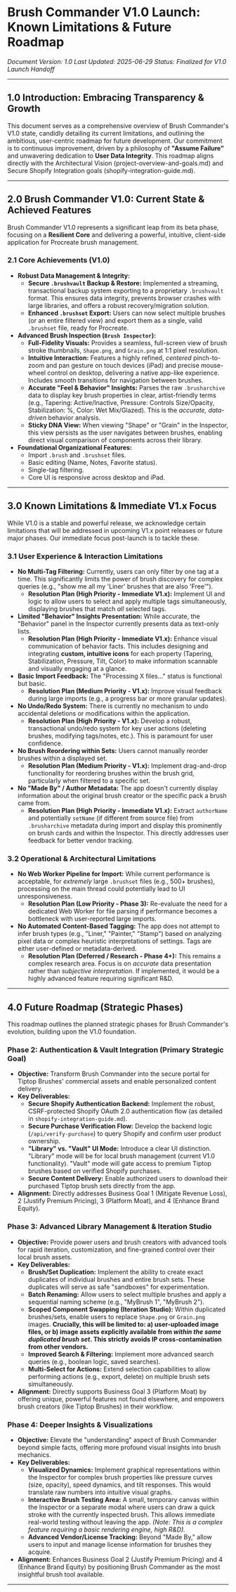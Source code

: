 # **Brush Commander V1.0 Launch: Known Limitations & Future Roadmap**

*Document Version: 1.0*
*Last Updated: 2025-06-29*
*Status: Finalized for V1.0 Launch Handoff*

---

## **1.0 Introduction: Embracing Transparency & Growth**

This document serves as a comprehensive overview of Brush Commander's V1.0 state, candidly detailing its current limitations, and outlining the ambitious, user-centric roadmap for future development. Our commitment is to continuous improvement, driven by a philosophy of **"Assume Failure"** and unwavering dedication to **User Data Integrity**. This roadmap aligns directly with the Architectural Vision (project-overview-and-goals.md) and Secure Shopify Integration goals (shopify-integration-guide.md).

---

## **2.0 Brush Commander V1.0: Current State & Achieved Features**

Brush Commander V1.0 represents a significant leap from its beta phase, focusing on a **Resilient Core** and delivering a powerful, intuitive, client-side application for Procreate brush management.

### **2.1 Core Achievements (V1.0)**

*   **Robust Data Management & Integrity:**
    *   **Secure `.brushvault` Backup & Restore:** Implemented a streaming, transactional backup system exporting to a proprietary `.brushvault` format. This ensures data integrity, prevents browser crashes with large libraries, and offers a robust recovery/migration solution.
    *   **Enhanced `.brushset` Export:** Users can now select multiple brushes (or an entire filtered view) and export them as a single, valid `.brushset` file, ready for Procreate.
*   **Advanced Brush Inspection (`Brush Inspector`):**
    *   **Full-Fidelity Visuals:** Provides a seamless, full-screen view of brush stroke thumbnails, `Shape.png`, and `Grain.png` at 1:1 pixel resolution.
    *   **Intuitive Interaction:** Features a highly refined, *centered* pinch-to-zoom and pan gesture on touch devices (iPad) and precise mouse-wheel control on desktop, delivering a native app-like experience. Includes smooth transitions for navigation between brushes.
    *   **Accurate "Feel & Behavior" Insights:** Parses the raw `.brusharchive` data to display key brush properties in clear, artist-friendly terms (e.g., Tapering: Active/Inactive, Pressure: Controls Size/Opacity, Stabilization: %, Color: Wet Mix/Glazed). This is the *accurate, data-driven* behavior analysis.
    *   **Sticky DNA View:** When viewing "Shape" or "Grain" in the Inspector, this view persists as the user navigates between brushes, enabling direct visual comparison of components across their library.
*   **Foundational Organizational Features:**
    *   Import `.brush` and `.brushset` files.
    *   Basic editing (Name, Notes, Favorite status).
    *   Single-tag filtering.
    *   Core UI is responsive across desktop and iPad.

---

## **3.0 Known Limitations & Immediate V1.x Focus**

While V1.0 is a stable and powerful release, we acknowledge certain limitations that will be addressed in upcoming V1.x point releases or future major phases. Our immediate focus post-launch is to tackle these.

### **3.1 User Experience & Interaction Limitations**

*   **No Multi-Tag Filtering:** Currently, users can only filter by one tag at a time. This significantly limits the power of brush discovery for complex queries (e.g., "show me all my 'Liner' brushes that are also 'Free'").
    *   **Resolution Plan (High Priority - Immediate V1.x):** Implement UI and logic to allow users to select and apply multiple tags simultaneously, displaying brushes that match *all* selected tags.
*   **Limited "Behavior" Insights Presentation:** While accurate, the "Behavior" panel in the Inspector currently presents data as text-only lists.
    *   **Resolution Plan (High Priority - Immediate V1.x):** Enhance visual communication of behavior facts. This includes designing and integrating **custom, intuitive icons** for each property (Tapering, Stabilization, Pressure, Tilt, Color) to make information scannable and visually engaging at a glance.
*   **Basic Import Feedback:** The "Processing X files..." status is functional but basic.
    *   **Resolution Plan (Medium Priority - V1.x):** Improve visual feedback during large imports (e.g., a progress bar or more granular updates).
*   **No Undo/Redo System:** There is currently no mechanism to undo accidental deletions or modifications within the application.
    *   **Resolution Plan (High Priority - V1.x):** Develop a robust, transactional undo/redo system for key user actions (deleting brushes, modifying tags/notes, etc.). This is paramount for user confidence.
*   **No Brush Reordering within Sets:** Users cannot manually reorder brushes within a displayed set.
    *   **Resolution Plan (Medium Priority - V1.x):** Implement drag-and-drop functionality for reordering brushes within the brush grid, particularly when filtered to a specific set.
*   **No "Made By" / Author Metadata:** The app doesn't currently display information about the original brush creator or the specific pack a brush came from.
    *   **Resolution Plan (High Priority - Immediate V1.x):** Extract `authorName` and potentially `setName` (if different from source file) from `.brusharchive` metadata during import and display this prominently on brush cards and within the Inspector. This directly addresses user feedback for better vendor tracking.

### **3.2 Operational & Architectural Limitations**

*   **No Web Worker Pipeline for Import:** While current performance is acceptable, for *extremely* large `.brushset` files (e.g., 500+ brushes), processing on the main thread could potentially lead to UI unresponsiveness.
    *   **Resolution Plan (Low Priority - Phase 3):** Re-evaluate the need for a dedicated Web Worker for file parsing if performance becomes a bottleneck with user-reported large imports.
*   **No Automated Content-Based Tagging:** The app does not attempt to infer brush types (e.g., "Liner," "Painter," "Stamp") based on analyzing pixel data or complex heuristic interpretations of settings. Tags are either user-defined or metadata-derived.
    *   **Resolution Plan (Deferred / Research - Phase 4+):** This remains a complex research area. Focus is on *accurate* data presentation rather than *subjective interpretation*. If implemented, it would be a highly advanced feature requiring significant R&D.

---

## **4.0 Future Roadmap (Strategic Phases)**

This roadmap outlines the planned strategic phases for Brush Commander's evolution, building upon the V1.0 foundation.

### **Phase 2: Authentication & Vault Integration (Primary Strategic Goal)**

*   **Objective:** Transform Brush Commander into the secure portal for Tiptop Brushes' commercial assets and enable personalized content delivery.
*   **Key Deliverables:**
    *   **Secure Shopify Authentication Backend:** Implement the robust, CSRF-protected Shopify OAuth 2.0 authentication flow (as detailed in `shopify-integration-guide.md`).
    *   **Secure Purchase Verification Flow:** Develop the backend logic (`/api/verify-purchase`) to query Shopify and confirm user product ownership.
    *   **"Library" vs. "Vault" UI Mode:** Introduce a clear UI distinction. "Library" mode will be for local brush management (current V1.0 functionality). "Vault" mode will gate access to premium Tiptop brushes based on verified Shopify purchases.
    *   **Secure Content Delivery:** Enable authorized users to download their purchased Tiptop brush sets directly from the app.
*   **Alignment:** Directly addresses Business Goal 1 (Mitigate Revenue Loss), 2 (Justify Premium Pricing), 3 (Platform Moat), and 4 (Enhance Brand Equity).

### **Phase 3: Advanced Library Management & Iteration Studio**

*   **Objective:** Provide power users and brush creators with advanced tools for rapid iteration, customization, and fine-grained control over their local brush assets.
*   **Key Deliverables:**
    *   **Brush/Set Duplication:** Implement the ability to create exact duplicates of individual brushes and entire brush sets. These duplicates will serve as safe "sandboxes" for experimentation.
    *   **Batch Renaming:** Allow users to select multiple brushes and apply a sequential naming scheme (e.g., "MyBrush 1", "MyBrush 2").
    *   **Scoped Component Swapping (Iteration Studio):** Within duplicated brushes/sets, enable users to replace `Shape.png` or `Grain.png` images. **Crucially, this will be limited to: a) user-uploaded image files, or b) image assets explicitly available from *within the same duplicated brush set*. This strictly avoids IP cross-contamination from other vendors.**
    *   **Improved Search & Filtering:** Implement more advanced search queries (e.g., boolean logic, saved searches).
    *   **Multi-Select for Actions:** Extend selection capabilities to allow performing actions (e.g., export, delete) on multiple brush sets simultaneously.
*   **Alignment:** Directly supports Business Goal 3 (Platform Moat) by offering unique, powerful features not found elsewhere, and empowers brush creators (like Tiptop Brushes) in their workflow.

### **Phase 4: Deeper Insights & Visualizations**

*   **Objective:** Elevate the "understanding" aspect of Brush Commander beyond simple facts, offering more profound visual insights into brush mechanics.
*   **Key Deliverables:**
    *   **Visualized Dynamics:** Implement graphical representations within the Inspector for complex brush properties like pressure curves (size, opacity), speed dynamics, and tilt responses. This would translate raw numbers into intuitive visual graphs.
    *   **Interactive Brush Testing Area:** A small, temporary canvas within the Inspector or a separate modal where users can draw a quick stroke with the currently inspected brush. This allows immediate real-world testing without leaving the app. *(Note: This is a complex feature requiring a basic rendering engine, high R&D).*
    *   **Advanced Vendor/License Tracking:** Beyond "Made By," allow users to input and manage license information for brushes they acquire.
*   **Alignment:** Enhances Business Goal 2 (Justify Premium Pricing) and 4 (Enhance Brand Equity) by positioning Brush Commander as the most insightful brush tool available.

---